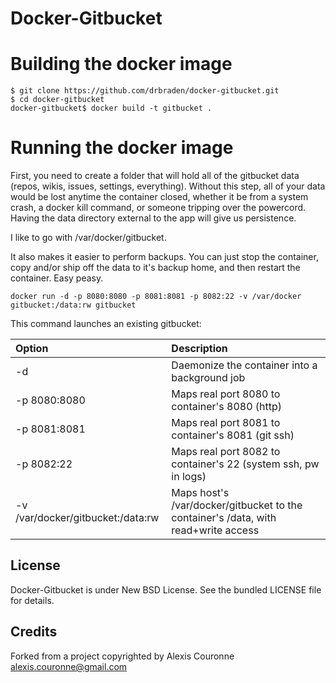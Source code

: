 # Docker-Gitbucket

# Building the docker image


    $ git clone https://github.com/drbraden/docker-gitbucket.git
    $ cd docker-gitbucket
    docker-gitbucket$ docker build -t gitbucket .


# Running the docker image
First, you need to create a folder that will hold all of the gitbucket data (repos, wikis, issues, settings, everything).  Without this step, all of your data would be lost anytime the container closed, whether it be from a system crash, a docker kill command, or someone tripping over the powercord.  Having the data directory external to the app will give us persistence.

I like to go with /var/docker/gitbucket.

It also makes it easier to perform backups.  You can just stop the container, copy and/or ship off the data to it's backup home, and then restart the container.  Easy peasy.


    docker run -d -p 8080:8080 -p 8081:8081 -p 8082:22 -v /var/docker gitbucket:/data:rw gitbucket


This command launches an existing gitbucket:

|Option|Description|
|:--------|:----------|
|-d						|Daemonize the container into a background job|
|-p 8080:8080	|Maps real port 8080 to container's 8080 (http)|
|-p 8081:8081	|Maps real port 8081 to container's 8081 (git ssh)|
|-p 8082:22			|Maps real port 8082 to container's 22 (system ssh, pw in logs)|
|-v /var/docker/gitbucket:/data:rw	|Maps host's /var/docker/gitbucket to the container's /data, with read+write access|
## License

Docker-Gitbucket is under New BSD License. See the bundled LICENSE file for details.

## Credits
Forked from a project copyrighted by Alexis Couronne <alexis.couronne@gmail.com>
